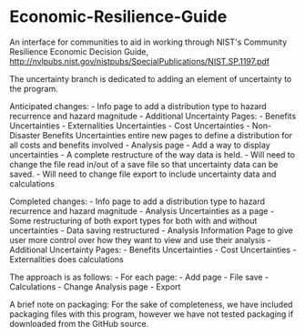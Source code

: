 # Economic-Resilience-Guide
An interface for communities to aid in working through NIST's Community Resilience Economic Decision Guide, http://nvlpubs.nist.gov/nistpubs/SpecialPublications/NIST.SP.1197.pdf

The uncertainty branch is dedicated to adding an element of uncertainty to the program.

Anticipated changes:
    - Info page
        to add a distribution type to hazard recurrence and hazard magnitude
    - Additional Uncertainty Pages:
        - Benefits Uncertainties
        - Externalities Uncertainties
        - Cost Uncertainties
        - Non-Disaster Benefits Uncertainties
        entire new pages to define a distribution for all costs and benefits involved
    - Analysis page
        - Add a way to display uncertainties
    - A complete restructure of the way data is held.
        - Will need to change the file read in/out of a save file so that uncertainty data can be saved.
        - Will need to change file export to include uncertainty data and calculations

Completed changes:
    - Info page
        to add a distribution type to hazard recurrence and hazard magnitude
    - Analysis Uncertainties as a page
    - Some restructuring of both export types for both with and without uncertainties
    - Data saving restructured
    - Analysis Information Page to give user more control over how they want to view and use their analysis
    - Additional Uncertainty Pages:
        - Benefits Uncertainties
        - Cost Uncertainties
    - Externalities does calculations

The approach is as follows:
    - For each page:
        - Add page
        - File save
        - Calculations
        - Change Analysis page
        - Export

A brief note on packaging:
    For the sake of completeness, we have included packaging files with this program, however we have not tested packaging if downloaded from the GitHub source.
